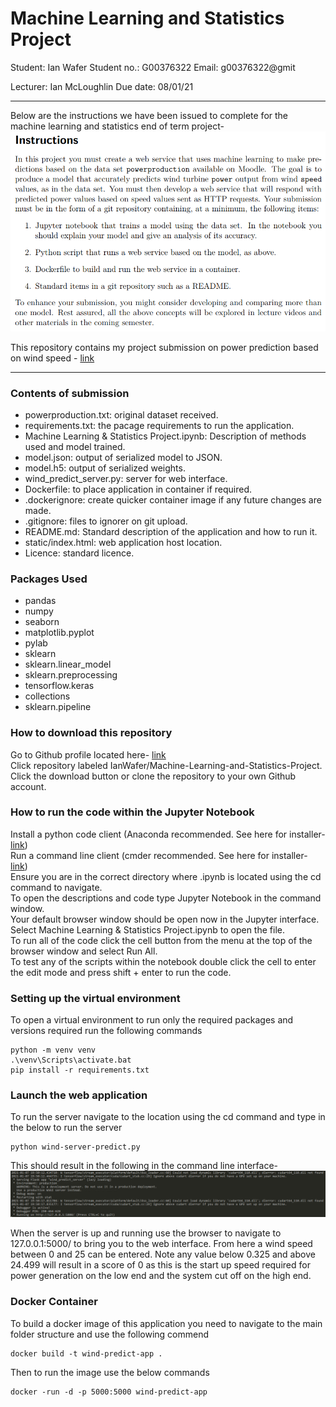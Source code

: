 # Machine Learning and Statistics Project

Student: Ian Wafer
Student no.: G00376322
Email: g00376322@gmit

Lecturer: Ian McLoughlin
Due date: 08/01/21

***

Below are the instructions we have been issued to complete for the machine learning and statistics end of term project-
![Instructions](https://github.com/IanWafer/Machine-Learning-and-Statistics-Project/blob/main/Images/instructions.PNG)

This repository contains my project submission on power prediction based on wind speed - [link](https://github.com/IanWafer/Machine-Learning-and-Statistics-Project)

***

### Contents of submission
- powerproduction.txt: original  dataset received.  
- requirements.txt: the pacage requirements to run the application.  
- Machine Learning & Statistics Project.ipynb: Description of methods used and model trained.  
- model.json: output of serialized model to JSON.  
- model.h5: output of serialized weights.  
- wind_predict_server.py: server for web interface.  
- Dockerfile: to place application in container if required.  
- .dockerignore: create quicker container image if any future changes are made.  
- .gitignore: files to  ignorer on git upload.  
- README.md: Standard description of the application and how to run it.  
- static/index.html: web application  host location.  
- Licence: standard licence.  

### Packages Used
* pandas
* numpy
* seaborn
* matplotlib.pyplot
* pylab
* sklearn  
* sklearn.linear_model
* sklearn.preprocessing
* tensorflow.keras
* collections
* sklearn.pipeline


### How to download this repository
Go to Github profile located here- [link](https://github.com/IanWafer)  
Click repository labeled IanWafer/Machine-Learning-and-Statistics-Project.  
Click the download button or clone the repository to your own Github account.  

### How to run the code within the Jupyter Notebook
Install a python code client (Anaconda recommended. See here for installer- [link](https://www.anaconda.com/products/individual))  
Run a command line client (cmder recommended. See here for installer- [link](https://cmder.net/))  
Ensure you are in the correct directory where .ipynb is located using the cd command to navigate.  
To open the descriptions and code type Jupyter Notebook in the command window.  
Your default browser window should be open now in the Jupyter interface. Select Machine Learning & Statistics Project.ipynb to open the file.  
To run all of the code click the cell button from the menu at the top of the browser window and select Run All.  
To test any of the scripts within the notebook double click the cell to enter the edit mode and press shift + enter to run the code.  


### Setting up the virtual environment
To open a virtual environment to run only the required packages and versions required run the following commands
~~~ 
python -m venv venv
.\venv\Scripts\activate.bat
pip install -r requirements.txt 
~~~

### Launch the web application
To run the server navigate to the location using the cd command and type in the below to run the server
~~~
python wind-server-predict.py
~~~

This should result in the following in the command line interface-
![Server Running](https://github.com/IanWafer/Machine-Learning-and-Statistics-Project/blob/main/Images/server_running.PNG)

When the server is up and running use the browser to navigate to 127.0.0.1:5000/ to bring you to the web interface. From here a wind speed between 0 and 25 can be entered. Note any value below 0.325 and above 24.499  will result in a score of 0 as this is the start up speed required for power generation on the low end and the system cut off on the high end.

### Docker Container
To build a docker image of this application you need to navigate to the main folder structure and use the following commend
~~~
docker build -t wind-predict-app .
~~~

Then to run the image use the below commands 
~~~
docker -run -d -p 5000:5000 wind-predict-app
~~~